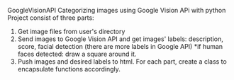 GoogleVisionAPI
Categorizing images using Google Vision APi with python Project consist of three parts:
1.	Get image files from user's directory
2.	Send images to Google Vision API and get images' labels: description, score, facial detection (there are more labels in Google API) *if human faces detected: draw a square around it.
3.	Push images and desired labels to html.
For each part, create a class to encapsulate functions accordingly.

